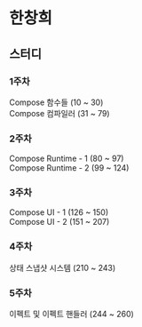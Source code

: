 # 한창희
## 스터디
### 1주차
Compose 함수들 (10 ~ 30) <br>
Compose 컴파일러 (31 ~ 79)

### 2주차
Compose Runtime - 1 (80 ~ 97) <br>
Compose Runtime - 2 (99 ~ 124)

### 3주차
Compose UI - 1 (126 ~ 150) <br>
Compose UI - 2 (151 ~ 207)

### 4주차
상태 스냅샷 시스템 (210 ~ 243)

### 5주차
이펙트 및 이펙트 핸들러 (244 ~ 260)
